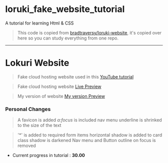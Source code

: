 # loruki_fake_website_tutorial

A tutorial for learning Html &amp; CSS

> This code is copied from [bradtraversy/loruki-website](https://github.com/bradtraversy/loruki-website), it's copied over here so you can study everything from one repo.

---

# Lokuri Website

> Fake cloud hosting website used in this [YouTube tutorial](https://www.youtube.com/watch?v=p0bGHP-PXD4)

> Fake cloud hosting website [Live Preview](https://zen-carson-c10c9f.netlify.app)

> My version of website [My version Preview](https://erkamguresen.github.io/loruki_fake_website_tutorial/)

### Personal Changes

> A favicon is added
> _a:focus_ is included
> nav menu underline is shrinked to the size of the text

> '\*' is added to required form items
> horizontal shadow is added to card class
> shadow is darkened
> Nav menu and Button outline on focus is removed

- Current progress in tutorial : **30.00**
